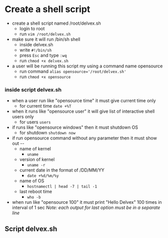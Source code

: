 # Create a shell script
- create a shell script named /root/delvex.sh 
  - login to root
  - run `vim /root/delvex.sh`
- make sure it will run /bin/sh shell 
  - inside delvex.sh
  - write `#!/bin/sh`
  - press `Esc` and type `:wq`
  - run `chmod +x delvex.sh`
- a user will be running this script my using a command name opensource
  - run command `alias opensource='/root/delvex.sh'`
  - run `chmod +x opensource`
### inside script delvex.sh
- when a user  run like  "opensource  time" it must give current time only
  - for current time `date +%T`
- when it runs like "opensource user"  it will give list of interactive shell users only
  - for users `users`
- if runs like  "opensource windows"  then it must shutdown OS
  - for shutdown `shutdown now`
- if run opensource command without any parameter  then it must show out --
  - name of kernel 
    - `uname`
  - version of kernel 
    - `uname -r`
  - current date in the format of  /DD/MM/YY
    - `date +%d/%m/%y`
  - name of OS 
    - `hostnamectl | head -7 | tail -1`
  - last reboot time 
    - `who -b`
- when run like "opensource 100"  it must print "Hello Delvex" 100 times in interval of 1 sec
 *Note:    each output for last option must be in a separate line* 
 
 ## Script delvex.sh
 
 
